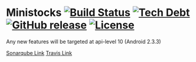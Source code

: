 Ministocks [![Build Status](https://img.shields.io/travis/niteshpatel/ministocks.svg)](https://travis-ci.org/niteshpatel/ministocks) [![Tech Debt](https://img.shields.io/sonar/https/sonarqube.com/ministocks/tech_debt.svg)](https://sonarqube.com/overview?id=ministocks) [![GitHub release](https://img.shields.io/github/release/niteshpatel/ministocks.svg?maxAge=2592000)](https://play.google.com/store/apps/details?id=nitezh.ministock) [![License](https://img.shields.io/github/license/niteshpatel/ministocks.svg?maxAge=2592000)](https://raw.githubusercontent.com/niteshpatel/ministocks/master/LICENSE.txt)
==========

Any new features will be targeted at api-level 10 (Android 2.3.3)

[Sonarqube Link](https://sonarqube.com/overview?id=ministocks)
[Travis Link](https://travis-ci.org/niteshpatel/ministocks)
